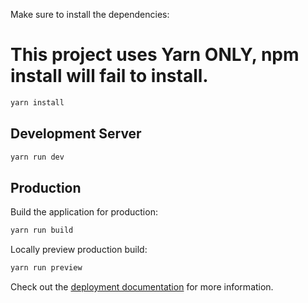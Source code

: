 Make sure to install the dependencies:
# This project uses Yarn ONLY, npm install will fail to install.
```bash
yarn install
```


## Development Server

```bash
yarn run dev
```


## Production

Build the application for production:

```bash
yarn run build
```

Locally preview production build:

```bash
yarn run preview
```

Check out the [deployment documentation](https://nuxt.com/docs/getting-started/deployment) for more information.
